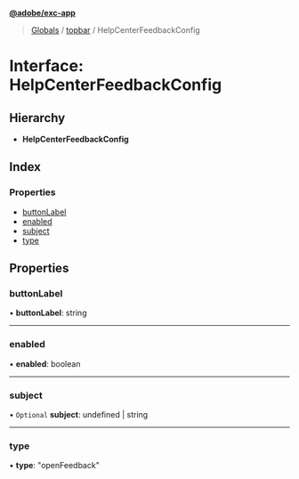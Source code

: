 **[@adobe/exc-app](../README.md)**

> [Globals](../README.md) / [topbar](../modules/topbar.md) / HelpCenterFeedbackConfig

# Interface: HelpCenterFeedbackConfig

## Hierarchy

* **HelpCenterFeedbackConfig**

## Index

### Properties

* [buttonLabel](topbar.helpcenterfeedbackconfig.md#buttonlabel)
* [enabled](topbar.helpcenterfeedbackconfig.md#enabled)
* [subject](topbar.helpcenterfeedbackconfig.md#subject)
* [type](topbar.helpcenterfeedbackconfig.md#type)

## Properties

### buttonLabel

•  **buttonLabel**: string

___

### enabled

•  **enabled**: boolean

___

### subject

• `Optional` **subject**: undefined \| string

___

### type

•  **type**: \"openFeedback\"
